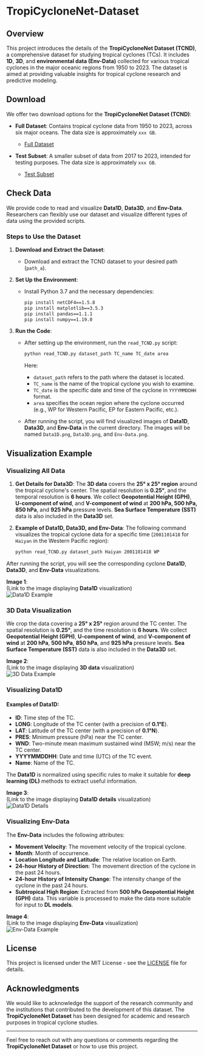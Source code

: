 # TropiCycloneNet-Dataset

## Overview

This project introduces the details of the **TropiCycloneNet Dataset (TCND)**, a comprehensive dataset for studying tropical cyclones (TCs). It includes **1D**, **3D**, and **environmental data (Env-Data)** collected for various tropical cyclones in the major oceanic regions from 1950 to 2023. The dataset is aimed at providing valuable insights for tropical cyclone research and predictive modeling.

## Download

We offer two download options for the **TropiCycloneNet Dataset (TCND)**:

- **Full Dataset**: Contains tropical cyclone data from 1950 to 2023, across six major oceans. The data size is approximately `xxx GB`.
    - [Full Dataset](www.xxxxxx)
  
- **Test Subset**: A smaller subset of data from 2017 to 2023, intended for testing purposes. The data size is approximately `xxx GB`.
    - [Test Subset](www.xxxxxx)

## Check Data

We provide code to read and visualize **Data1D**, **Data3D**, and **Env-Data**. Researchers can flexibly use our dataset and visualize different types of data using the provided scripts.

### Steps to Use the Dataset

1. **Download and Extract the Dataset**: 
   - Download and extract the TCND dataset to your desired path (`path_a`).
   
2. **Set Up the Environment**:
   - Install Python 3.7 and the necessary dependencies:
   
     ```bash
     pip install netCDF4==1.5.8
     pip install matplotlib==3.5.3
     pip install pandas==1.1.1
     pip install numpy==1.19.0
     ```
   
3. **Run the Code**:
   - After setting up the environment, run the `read_TCND.py` script:
   
     ```bash
     python read_TCND.py dataset_path TC_name TC_date area
     ```
   
     Here:
     - `dataset_path` refers to the path where the dataset is located.
     - `TC_name` is the name of the tropical cyclone you wish to examine.
     - `TC_date` is the specific date and time of the cyclone in `YYYYMMDDHH` format.
     - `area` specifies the ocean region where the cyclone occurred (e.g., WP for Western Pacific, EP for Eastern Pacific, etc.).

   - After running the script, you will find visualized images of **Data1D**, **Data3D**, and **Env-Data** in the current directory. The images will be named `Data1D.png`, `Data3D.png`, and `Env-Data.png`.

## Visualization Example

### Visualizing All Data

1. **Get Details for Data3D**:
   The **3D data** covers the **25° x 25° region** around the tropical cyclone's center. The spatial resolution is **0.25°**, and the temporal resolution is **6 hours**. We collect **Geopotential Height (GPH)**, **U-component of wind**, and **V-component of wind** at **200 hPa, 500 hPa, 850 hPa**, and **925 hPa** pressure levels. **Sea Surface Temperature (SST)** data is also included in the **Data3D** set.

2. **Example of Data1D, Data3D, and Env-Data**:
   The following command visualizes the tropical cyclone data for a specific time (`2001101418` for `Haiyan` in the Western Pacific region):

   ```bash
   python read_TCND.py dataset_path Haiyan 2001101418 WP

After running the script, you will see the corresponding cyclone **Data1D**, **Data3D**, and **Env-Data** visualizations.

**Image 1**:  
(Link to the image displaying **Data1D** visualization)  
![Data1D Example](images/Data1D_example.png)

### 3D Data Visualization

We crop the data covering a **25° x 25°** region around the TC center. The spatial resolution is **0.25°**, and the time resolution is **6 hours**. We collect **Geopotential Height (GPH)**, **U-component of wind**, and **V-component of wind** at **200 hPa**, **500 hPa**, **850 hPa**, and **925 hPa** pressure levels. **Sea Surface Temperature (SST)** data is also included in the **Data3D** set.

**Image 2**:  
(Link to the image displaying **3D data** visualization)  
![3D Data Example](images/Data3D_example.png)

### Visualizing Data1D

#### Examples of **Data1D**:

- **ID**: Time step of the TC.
- **LONG**: Longitude of the TC center (with a precision of **0.1°E**).
- **LAT**: Latitude of the TC center (with a precision of **0.1°N**).
- **PRES**: Minimum pressure (hPa) near the TC center.
- **WND**: Two-minute mean maximum sustained wind (MSW; m/s) near the TC center.
- **YYYYMMDDHH**: Date and time (UTC) of the TC event.
- **Name**: Name of the TC.

The **Data1D** is normalized using specific rules to make it suitable for **deep learning (DL)** methods to extract useful information.

**Image 3**:  
(Link to the image displaying **Data1D details** visualization)  
![Data1D Details](images/Data1D_details.png)

### Visualizing **Env-Data**

The **Env-Data** includes the following attributes:

- **Movement Velocity**: The movement velocity of the tropical cyclone.
- **Month**: Month of occurrence.
- **Location Longitude and Latitude**: The relative location on Earth.
- **24-hour History of Direction**: The movement direction of the cyclone in the past 24 hours.
- **24-hour History of Intensity Change**: The intensity change of the cyclone in the past 24 hours.
- **Subtropical High Region**: Extracted from **500 hPa Geopotential Height (GPH)** data. This variable is processed to make the data more suitable for input to **DL models**.

**Image 4**:  
(Link to the image displaying **Env-Data** visualization)  
![Env-Data Example](images/EnvData_example.png)

## License

This project is licensed under the MIT License - see the [LICENSE](LICENSE) file for details.

## Acknowledgments

We would like to acknowledge the support of the research community and the institutions that contributed to the development of this dataset. The **TropiCycloneNet Dataset** has been designed for academic and research purposes in tropical cyclone studies.

---

Feel free to reach out with any questions or comments regarding the **TropiCycloneNet Dataset** or how to use this project.
